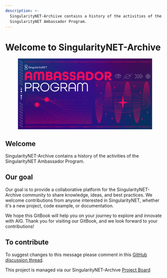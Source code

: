 ```yaml
---
description: >-
  SingularityNET-Archiive contains a history of the activities of the
  SingularityNET Ambassador Program.
---
```


# Welcome to SingularityNET-Archive

<figure><img src=".gitbook/assets/Screenshot from 2023-04-15 00-46-38.png" alt=""><figcaption></figcaption></figure>

## Welcome

SingularityNET-Archive contains a history of the activities of the SingularityNET Ambassador Program.&#x20;

## Our goal

Our goal is to provide a collaborative platform for the SingularityNET-Archive community to share knowledge, ideas, and best practices. We welcome contributions from anyone interested in SingularityNET, whether it's a new project, code example, or documentation.

We hope this GitBook will help you on your journey to explore and innovate with AIG. Thank you for visiting our GitBook, and we look forward to your contributions!

## To contribute

To suggest changes to this message please comment in this [GitHub discussion thread](https://github.com/orgs/SingularityNET-Archive/discussions/2#discussion-5052599).

This project is managed via our SingularityNET-Archive [Project Board](https://github.com/orgs/SingularityNET-Archive/projects/1/views/1)
